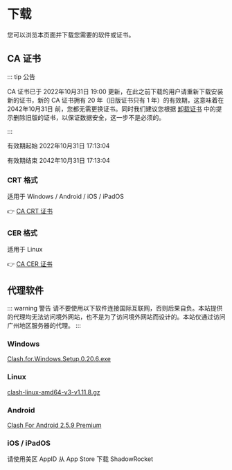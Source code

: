 # 下载

您可以浏览本页面并下载您需要的软件或证书。

## CA 证书

::: tip 公告

CA 证书已于 2022年10月31日 19:00 更新，在此之前下载的用户请重新下载安装新的证书，新的 CA 证书拥有 20 年（旧版证书只有 1 年）的有效期，这意味着在 2042年10月31日 前，您都无需更换证书。同时我们建议您根据 [卸载证书](../docs/uninstall-certificate) 中的提示删除旧版的证书，以保证数据安全，这一步不是必须的。

:::

有效期起始 ‎2022‎年‎10‎月‎31‎日 17:13:04

有效期结束 ‎2042‎年‎10‎月‎31‎日 17:13:04

### CRT 格式

适用于 Windows / Android / iOS / iPadOS

👉 [CA CRT 证书](https://download.scut.life/SCUT.life_Root_CA.crt)

### CER 格式

适用于 Linux

👉 [CA CER 证书](https://download.scut.life/SCUT.life_Root_CA.cer)

## 代理软件

::: warning 警告
请不要使用以下软件连接国际互联网，否则后果自负。本站提供的代理均无法访问境外网站，也不是为了访问境外网站而设计的。本站仅通过访问广州地区服务器的代理。
:::

### Windows

[Clash.for.Windows.Setup.0.20.6.exe](https://download.scut.life/Clash.for.Windows.Setup.0.20.6.exe)

### Linux

[clash-linux-amd64-v3-v1.11.8.gz](https://download.scut.life/clash-linux-amd64-v3-v1.11.8.gz)

### Android

[Clash For Android 2.5.9 Premium](https://download.scut.life/cfa-2.5.9-premium-universal-release.apk)

### iOS / iPadOS

请使用美区 AppID 从 App Store 下载 ShadowRocket